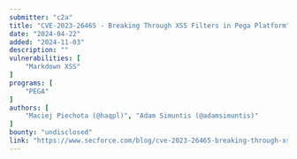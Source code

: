 ```yaml
---
submitter: "c2a"
title: "CVE-2023-26465 - Breaking Through XSS Filters in Pega Platform"
date: "2024-04-22"
added: "2024-11-03"
description: ""
vulnerabilities: [
    "Markdown XSS"
]
programs: [
    "PEGA"
]
authors: [
    "Maciej Piechota (@haqpl)", "Adam Simuntis (@adamsimuntis)"
]
bounty: "undisclosed"
link: "https://www.secforce.com/blog/cve-2023-26465-breaking-through-xss-filters-in-pega-platform/"
---
```




